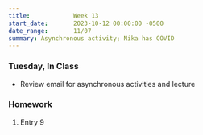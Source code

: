 ```yaml
---
title:            Week 13
start_date:       2023-10-12 00:00:00 -0500
date_range:       11/07
summary: Asynchronous activity; Nika has COVID
---
```


### Tuesday, In Class

- Review email for asynchronous activities and lecture


### Homework
1. Entry 9